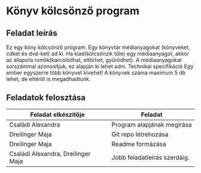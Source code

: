 # Könyv kölcsönző program

## Feladat leírás
Ez egy köny kölcsönző program.
Egy könyvtár médianyagokat (könyveket, cdket és dvd-ket) ad ki. Ha kiad(kölcsönzik tőle) egy médiaanyagot, akkor az állapota romlik(karcolódhat, eltörhet, gyűrődhet).
A médiaanyagokat sorszámmal azonosítjuk, ez alapján ki lehet adni.
Technikai specifikáció
Egy ember egyszerre több könyvet kivehet! A könyvek száma maximum 5 db lehet, de eltérőt is megadhadtunk.

  ## Feladatok felosztása
  
| Feladat elkészítője | Feladat |
| ------ | ------ |
| Családi Alexandra | Program alapjának megírása |
| Dreilinger Maja | Git repo létrehozása |
| Dreilinger Maja | Readme formázása |
| Családi Alexandra, Dreilinger Maja | Jobb feladatleírás szerdáig. |
